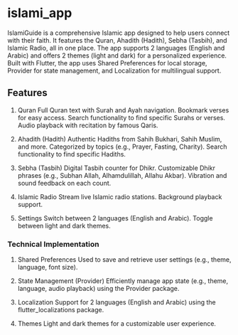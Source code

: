 # islami_app

IslamiGuide is a comprehensive Islamic app designed to help users connect with their faith. It
features the Quran, Ahadith (Hadith), Sebha (Tasbih), and Islamic Radio, all in one place. The app
supports 2 languages (English and Arabic) and offers 2 themes (light and dark) for a personalized
experience. Built with Flutter, the app uses Shared Preferences for local storage, Provider for
state management, and Localization for multilingual support.

## Features

1. Quran
Full Quran text with Surah and Ayah navigation.
Bookmark verses for easy access.
Search functionality to find specific Surahs or verses.
Audio playback with recitation by famous Qaris.

2. Ahadith (Hadith)
Authentic Hadiths from Sahih Bukhari, Sahih Muslim, and more.
Categorized by topics (e.g., Prayer, Fasting, Charity).
Search functionality to find specific Hadiths.

3. Sebha (Tasbih)
Digital Tasbih counter for Dhikr.
Customizable Dhikr phrases (e.g., Subhan Allah, Alhamdulillah, Allahu Akbar).
Vibration and sound feedback on each count.

4. Islamic Radio 
Stream live Islamic radio stations.
Background playback support.

5. Settings
Switch between 2 languages (English and Arabic).
Toggle between light and dark themes.

### Technical Implementation
1. Shared Preferences
   Used to save and retrieve user settings (e.g., theme, language, font size).

2. State Management (Provider)
   Efficiently manage app state (e.g., theme, language, audio playback) using the Provider package.

3. Localization
   Support for 2 languages (English and Arabic) using the flutter_localizations package.

4. Themes
   Light and dark themes for a customizable user experience.
